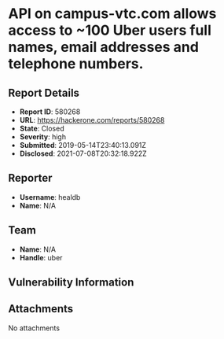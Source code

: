 # API on campus-vtc.com allows access to ~100 Uber users full names, email addresses and telephone numbers.

## Report Details
- **Report ID**: 580268
- **URL**: https://hackerone.com/reports/580268
- **State**: Closed
- **Severity**: high
- **Submitted**: 2019-05-14T23:40:13.091Z
- **Disclosed**: 2021-07-08T20:32:18.922Z

## Reporter
- **Username**: healdb
- **Name**: N/A

## Team
- **Name**: N/A
- **Handle**: uber

## Vulnerability Information


## Attachments
No attachments
